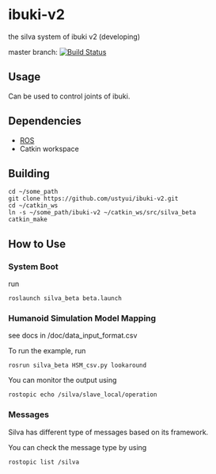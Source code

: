 # ibuki-v2
the silva system of ibuki v2 (developing)

master branch: [![Build Status](https://travis-ci.org/ustyui/ibuki-v2.svg?branch=master)](https://travis-ci.org/ustyui/ibuki-v2)

## Usage
Can be used to control joints of ibuki.
## Dependencies
- [ROS](http://www.ros.org)
- Catkin workspace

## Building 
```
cd ~/some_path
git clone https://github.com/ustyui/ibuki-v2.git
cd ~/catkin_ws
ln -s ~/some_path/ibuki-v2 ~/catkin_ws/src/silva_beta
catkin_make
```
## How to Use
### System Boot
run
```
roslaunch silva_beta beta.launch
```

### Humanoid Simulation Model Mapping 
see docs in /doc/data_input_format.csv

To run the example, run
```
rosrun silva_beta HSM_csv.py lookaround
```
You can monitor the output using
```
rostopic echo /silva/slave_local/operation
```
### Messages
Silva has different type of messages based on its framework.

You can check the message type by using
```
rostopic list /silva
```
